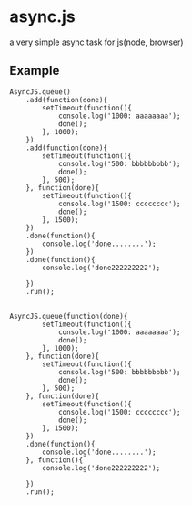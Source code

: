 async.js
========

a very simple async task for js(node, browser)


## Example

    AsyncJS.queue()
        .add(function(done){
            setTimeout(function(){
                console.log('1000: aaaaaaaa');
                done();
            }, 1000);
        })
        .add(function(done){
            setTimeout(function(){
                console.log('500: bbbbbbbbb');
                done();
            }, 500);
        }, function(done){
            setTimeout(function(){
                console.log('1500: cccccccc');
                done();
            }, 1500);
        })
        .done(function(){
            console.log('done........');
        })
        .done(function(){
            console.log('done222222222');

        })
        .run();

##

    AsyncJS.queue(function(done){
            setTimeout(function(){
                console.log('1000: aaaaaaaa');
                done();
            }, 1000);
        }, function(done){
            setTimeout(function(){
                console.log('500: bbbbbbbbb');
                done();
            }, 500);
        }, function(done){
            setTimeout(function(){
                console.log('1500: cccccccc');
                done();
            }, 1500);
        })
        .done(function(){
            console.log('done........');
        }, function(){
            console.log('done222222222');

        })
        .run();

